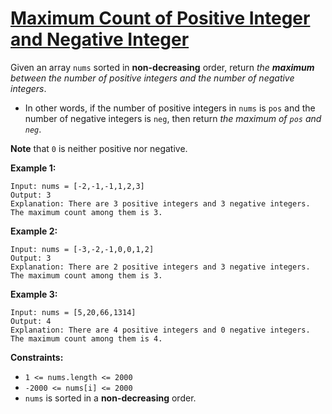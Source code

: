 [Maximum Count of Positive Integer and Negative Integer](https://leetcode.com/problems/maximum-count-of-positive-integer-and-negative-integer)
===
Given an array `nums` sorted in **non-decreasing** order, return _the **maximum** between the number of positive
integers and the number of negative integers_.

* In other words, if the number of positive integers in `nums` is `pos` and the number of negative integers is `neg`,
  then return _the maximum of `pos` and `neg`_.

**Note** that `0` is neither positive nor negative.

**Example 1:**

```text
Input: nums = [-2,-1,-1,1,2,3]
Output: 3
Explanation: There are 3 positive integers and 3 negative integers. The maximum count among them is 3.
```

**Example 2:**

```text
Input: nums = [-3,-2,-1,0,0,1,2]
Output: 3
Explanation: There are 2 positive integers and 3 negative integers. The maximum count among them is 3.
```

**Example 3:**

```text
Input: nums = [5,20,66,1314]
Output: 4
Explanation: There are 4 positive integers and 0 negative integers. The maximum count among them is 4.
```

**Constraints:**

* `1 <= nums.length <= 2000`
* `-2000 <= nums[i] <= 2000`
* `nums` is sorted in a **non-decreasing** order.
